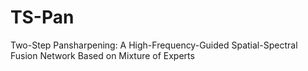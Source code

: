 # TS-Pan
Two-Step Pansharpening: A High-Frequency-Guided Spatial-Spectral Fusion Network Based on Mixture of Experts
